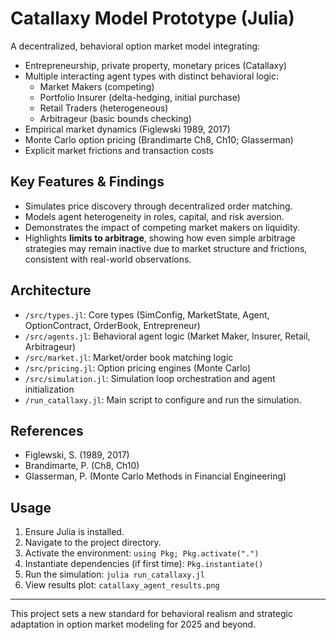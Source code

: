 # Catallaxy Model Prototype (Julia)

A decentralized, behavioral option market model integrating:
- Entrepreneurship, private property, monetary prices (Catallaxy)
- Multiple interacting agent types with distinct behavioral logic:
  - Market Makers (competing)
  - Portfolio Insurer (delta-hedging, initial purchase)
  - Retail Traders (heterogeneous)
  - Arbitrageur (basic bounds checking)
- Empirical market dynamics (Figlewski 1989, 2017)
- Monte Carlo option pricing (Brandimarte Ch8, Ch10; Glasserman)
- Explicit market frictions and transaction costs

## Key Features & Findings
- Simulates price discovery through decentralized order matching.
- Models agent heterogeneity in roles, capital, and risk aversion.
- Demonstrates the impact of competing market makers on liquidity.
- Highlights **limits to arbitrage**, showing how even simple arbitrage strategies may remain inactive due to market structure and frictions, consistent with real-world observations.

## Architecture
- `/src/types.jl`: Core types (SimConfig, MarketState, Agent, OptionContract, OrderBook, Entrepreneur)
- `/src/agents.jl`: Behavioral agent logic (Market Maker, Insurer, Retail, Arbitrageur)
- `/src/market.jl`: Market/order book matching logic
- `/src/pricing.jl`: Option pricing engines (Monte Carlo)
- `/src/simulation.jl`: Simulation loop orchestration and agent initialization
- `/run_catallaxy.jl`: Main script to configure and run the simulation.

## References
- Figlewski, S. (1989, 2017)
- Brandimarte, P. (Ch8, Ch10)
- Glasserman, P. (Monte Carlo Methods in Financial Engineering)

## Usage
1. Ensure Julia is installed.
2. Navigate to the project directory.
3. Activate the environment: `using Pkg; Pkg.activate(".")`
4. Instantiate dependencies (if first time): `Pkg.instantiate()`
5. Run the simulation: `julia run_catallaxy.jl`
6. View results plot: `catallaxy_agent_results.png`

---
This project sets a new standard for behavioral realism and strategic adaptation in option market modeling for 2025 and beyond.
